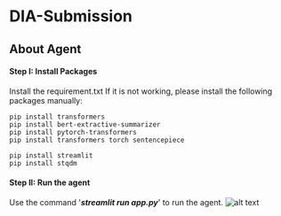 # DIA-Submission

## About Agent

#### Step I: Install Packages
Install the requirement.txt
If it is not working, please install the following packages manually:

```
pip install transformers
pip install bert-extractive-summarizer 
pip install pytorch-transformers
pip install transformers torch sentencepiece

pip install streamlit
pip install stqdm
```

#### Step II: Run the agent
Use the command '***streamlit run app.py***' to run the agent. 
![alt text](https://github.com/YixinFan11/DIA-Submission/graph/Chat_Summary_1.png)

